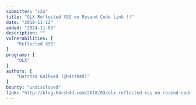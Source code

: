 ```yaml
---
submitter: "c2a"
title: "OLX Reflected XSS on Resend Code link !!"
date: "2018-11-12"
added: "2024-11-03"
description: ""
vulnerabilities: [
    "Reflected XSS"
]
programs: [
    "OLX"
]
authors: [
    "Harshad Gaikwad (@h4rsh4d)"
]
bounty: "undisclosed"
link: "http://blog.h4rsh4d.com/2018/03/olx-reflected-xss-on-resend-code-link.html"
---
```





